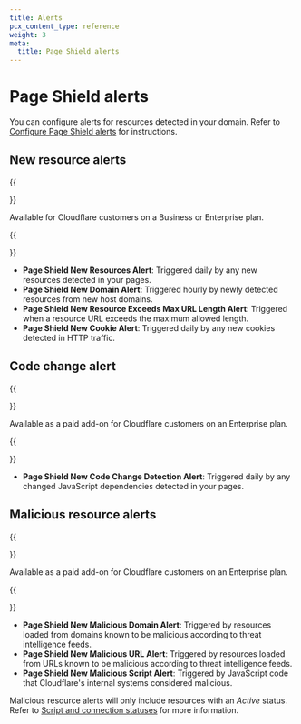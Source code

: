 ```yaml
---
title: Alerts
pcx_content_type: reference
weight: 3
meta:
  title: Page Shield alerts
---
```


# Page Shield alerts

You can configure alerts for resources detected in your domain. Refer to [Configure Page Shield alerts](/page-shield/detection/configure-alerts/) for instructions.

## New resource alerts

{{<Aside type="note">}}

Available for Cloudflare customers on a Business or Enterprise plan.

{{</Aside>}}

- **Page Shield New Resources Alert**: Triggered daily by any new resources detected in your pages.
- **Page Shield New Domain Alert**: Triggered hourly by newly detected resources from new host domains.
- **Page Shield New Resource Exceeds Max URL Length Alert**: Triggered when a resource URL exceeds the maximum allowed length.
- **Page Shield New Cookie Alert**: Triggered daily by any new cookies detected in HTTP traffic.

## Code change alert

{{<Aside type="note">}}

Available as a paid add-on for Cloudflare customers on an Enterprise plan.

{{</Aside>}}

- **Page Shield New Code Change Detection Alert**: Triggered daily by any changed JavaScript dependencies detected in your pages.

## Malicious resource alerts

{{<Aside type="note">}}

Available as a paid add-on for Cloudflare customers on an Enterprise plan.

{{</Aside>}}

- **Page Shield New Malicious Domain Alert**: Triggered by resources loaded from domains known to be malicious according to threat intelligence feeds.
- **Page Shield New Malicious URL Alert**: Triggered by resources loaded from URLs known to be malicious according to threat intelligence feeds.
- **Page Shield New Malicious Script Alert**: Triggered by JavaScript code that Cloudflare's internal systems considered malicious.

Malicious resource alerts will only include resources with an _Active_ status. Refer to [Script and connection statuses](/page-shield/reference/script-statuses/) for more information.
